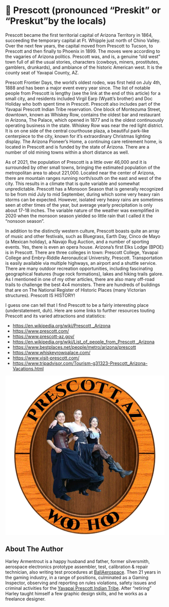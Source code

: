 # 🗽 Prescott (pronounced “Preskit” or “Preskut”by the locals)

Prescott became the first territorial capital of Arizona Territory in 1864,
succeeding the temporary capital at Ft. Whipple just north of Chino Valley. Over
the next few years, the capital moved from Prescott to Tucson, to Prescott and
then finally to Phoenix in 1899. The moves were according to the vagaries of
Arizona politics. Prescott was, and is, a genuine “old west” town full of all
the usual stories, characters (cowboys, miners, prostitutes, gamblers,
drunkards), and ambiance of the historic American west. It is the county seat of
Yavapai County, AZ.

Prescott Frontier Days, the world’s oldest rodeo, was first held on July 4th,
1888 and has been a major event every year since. The list of notable people
from Prescott is lengthy (see the link at the end of this article) for a small
city, and residents included Virgil Earp (Wyatt’s brother) and Doc Holiday who
both spent time in Prescott. Prescott also includes part of the Yavapai Prescott
Indian Tribe reservation. One block of Montezuma Street, downtown, known as
Whiskey Row, contains the oldest bar and restaurant in Arizona, The Palace,
which opened in 1877 and is the oldest continuously operating business in the
state. Whiskey Row was near the red light district. It is on one side of the
central courthouse plaza, a beautiful park-like centerpiece to the city, known
for it’s extraordinary Christmas lighting display. The Arizona Pioneer’s Home, a
continuing care retirement home, is located in Prescott and is funded by the
state of Arizona. There are a number of old mining towns within a short distance
as well.

As of 2021, the population of Prescott is a little over 46,000 and it is
surrounded by other small towns, bringing the estimated population of the
metropolitan area to about 221,000. Located near the center of Arizona, there
are mountain ranges running north/south on the east and west of the city. This
results in a climate that is quite variable and somewhat unpredictable. Prescott
has a Monsoon Season that is generally recognized to be from mid July to mid
September, during which some very heavy rain storms can be expected. However,
isolated very heavy rains are sometimes seen at other times of the year, but
average yearly precipitation is only about 17-18 inches. The variable nature of
the weather was exemplified in 2020 when the monsoon season yielded so little
rain that I called it the “nonsoon season”.

In addition to the distinctly western culture, Prescott boasts quite an array of
music and other festivals, such as Bluegrass, Earth Day, Cinco de Mayo (a
Mexican holiday), a Navajo Rug Auction, and a number of sporting events. Yes,
there is even an opera house. Arizona’s first Elks Lodge (BPOE) is in Prescott.
There are three colleges in town: Prescott College, Yavapai College and
Embry-Riddle Aeronautical University, Prescott. Transportation is easily
available via multiple highways, an airport and a shuttle service. There are
many outdoor recreation opportunities, including fascinating geographical
features (huge rock formations), lakes and hiking trails galore. As I mentioned
in one of my other articles, there are also many off-road trails to challenge
the best 4x4 monsters. There are hundreds of buildings that are on The National
Register of Historic Places (many Victorian structures). Prescott IS HISTORY!

I guess one can tell that I find Prescott to be a fairly interesting place
(understatement, duh). Here are some links to further resources touting Prescott
and its varied attractions and statistics:

- <https://en.wikipedia.org/wiki/Prescott,_Arizona>
- <https://www.prescott.com/>
- <https://www.prescott-az.gov/>
- <https://en.wikipedia.org/wiki/List_of_people_from_Prescott,_Arizona>
- <https://www.bestplaces.net/people/metro/arizona/prescott>
- <https://www.whiskeyrowpalace.com/>
- <https://www.visit-prescott.com/>
- <https://www.tripadvisor.com/Tourism-g31323-Prescott_Arizona-Vacations.html>

![Prescott, AZ](_static/images/prescott/prescott.jpg)

## About The Author

Harley Armentrout is a happy husband and father, former silversmith, aerospace
electronics prototype assembler, test, calibration & repair technician, also
writing test procedures at [BallAerospace](https://www.ball.com/aerospace). Then
21 years in the gaming industry, in a range of positions, culminated as a Gaming
Inspector, observing and reporting on rules violations, safety issues and
criminal activities for the
[Yavapai Prescott Indian Tribe](https://buckyscasino.com/). After “retiring”
Harley taught himself a few graphic design skills, and he works as a freelance
designer.
